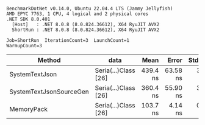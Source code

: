 ```

BenchmarkDotNet v0.14.0, Ubuntu 22.04.4 LTS (Jammy Jellyfish)
AMD EPYC 7763, 1 CPU, 4 logical and 2 physical cores
.NET SDK 8.0.401
  [Host]   : .NET 8.0.8 (8.0.824.36612), X64 RyuJIT AVX2
  ShortRun : .NET 8.0.8 (8.0.824.36612), X64 RyuJIT AVX2

Job=ShortRun  IterationCount=3  LaunchCount=1  
WarmupCount=3  

```
| Method                  | data                 | Mean     | Error    | StdDev  | Min      | Max      | Gen0   | Allocated |
|------------------------ |--------------------- |---------:|---------:|--------:|---------:|---------:|-------:|----------:|
| SystemTextJson          | Seria(...)Class [26] | 439.4 ns | 63.58 ns | 3.49 ns | 436.8 ns | 443.4 ns | 0.0038 |     328 B |
| SystemTextJsonSourceGen | Seria(...)Class [26] | 360.4 ns | 55.90 ns | 3.06 ns | 356.9 ns | 362.6 ns | 0.0043 |     368 B |
| MemoryPack              | Seria(...)Class [26] | 103.7 ns |  4.14 ns | 0.23 ns | 103.5 ns | 104.0 ns | 0.0014 |     128 B |
